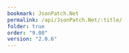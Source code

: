 ```yaml
---
bookmark: JsonPatch.Net
permalink: /api/JsonPatch.Net/:title/
folder: true
order: "9.08"
version: "2.0.6"
---
```

